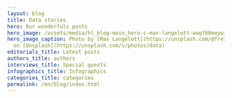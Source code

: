 ```yaml
---
layout: blog
title: Data stories
hero: Our wonderfuls posts
hero_image: /assets/media/hl_blog-main_hero-c-max-langelott-wwq760meywi-unsplash-c.jpeg
hero_image_caption: Photo by [Max Langelott](https://unsplash.com/@freiburgermax)
  on [Unsplash](https://unsplash.com/s/photos/data)
editorials_title: Latest posts
authors_title: authors
interviews_title: Special guests
infographics_title: Infographics
categories_title: categories
permalink: /en/blog/index.html
---
```

